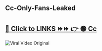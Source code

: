 
 ## Cc-Only-Fans-Leaked

# <h2><a href="https://clipsfans.com/Cc&ref=git">🔗 Click to LINKS ⏩⏩ 👉 🟢 Cc </a></h2>

<a href="https://clipsfans.com/Cc&ref=git" rel="nofollow" data-target="animated-image.originalLink"><img src="https://i.ibb.co.com/xMMVF88/686577567.gif" alt="Viral Video Original" style="max-width: 100%; display: inline-block;" data-target="animated-image.originalImage"></a>
